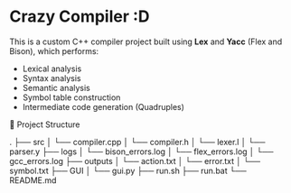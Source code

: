 # Crazy Compiler :D

This is a custom C++ compiler project built using **Lex** and **Yacc** (Flex and Bison), which performs:
- Lexical analysis
- Syntax analysis
- Semantic analysis
- Symbol table construction
- Intermediate code generation (Quadruples)


📁 Project Structure


.
├── src
│   └── compiler.cpp
│   └── compiler.h
│   └── lexer.l
│   └── parser.y
├── logs
│   └── bison_errors.log
│   └── flex_errors.log
│   └── gcc_errors.log
├── outputs
│   └── action.txt
│   └── error.txt
│   └── symbol.txt
├── GUI
│   └── gui.py
├── run.sh
├── run.bat
└── README.md
